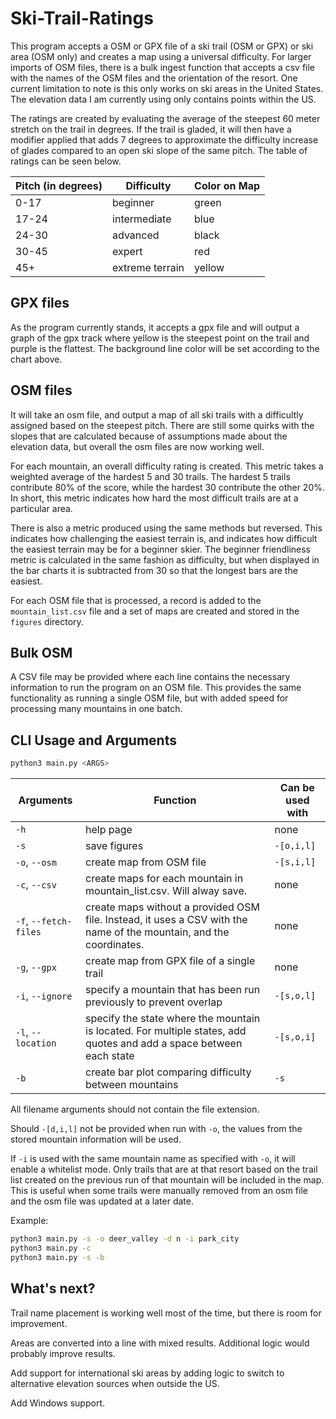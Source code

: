 # Ski-Trail-Ratings

This program accepts a OSM or GPX file of a ski trail (OSM or GPX) or ski area (OSM only) and creates a map using a universal difficulty. For larger imports of OSM files, there is a bulk ingest function that accepts a csv file with the names of the OSM files and the orientation of the resort. One current limitation to note is this only works on ski areas in the United States. The elevation data I am currently using only contains points within the US.

The ratings are created by evaluating the average of the steepest 60 meter stretch on the trail in degrees. If the trail is gladed, it will then have a modifier applied that adds 7 degrees to approximate the difficulty increase of glades compared to an open ski slope of the same pitch. The table of ratings can be seen below.

| Pitch (in degrees) | Difficulty      | Color on Map |
|--------------------|-----------------|--------------|
| 0-17               | beginner        | green        |
| 17-24              | intermediate    | blue         |
| 24-30              | advanced        | black        |
| 30-45              | expert          | red          |
| 45+                | extreme terrain | yellow       |

## GPX files

As the program currently stands, it accepts a gpx file and will output a graph of the gpx track where yellow is the steepest point on the trail and purple is the flattest.
The background line color will be set according to the chart above.

## OSM files

It will take an osm file, and output a map of all ski trails with a difficultly assigned based on the steepest pitch. There are still some quirks with the slopes that are calculated because of assumptions made about the elevation data, but overall the osm files are now working well.

For each mountain, an overall difficulty rating is created. This metric takes a weighted average of the hardest 5 and 30 trails. The hardest 5 trails contribute 80% of the score, while the hardest 30 contribute the other 20%. In short, this metric indicates how hard the most difficult trails are at a particular area.

There is also a metric produced using the same methods but reversed. This indicates how challenging the easiest terrain is, and indicates how difficult the easiest terrain may be for a beginner skier. The beginner friendliness metric is calculated in the same fashion as difficulty, but when displayed in the bar charts it is subtracted from 30 so that the longest bars are the easiest.

For each OSM file that is processed, a record is added to the `mountain_list.csv` file and a set of maps are created and stored in the `figures` directory.

## Bulk OSM

A CSV file may be provided where each line contains the necessary information to run the program on an OSM file. This provides the same functionality as running a single OSM file, but with added speed for processing many mountains in one batch.

## CLI Usage and Arguments

``` bash
python3 main.py <ARGS>
```

| Arguments             | Function                                                                                                            | Can be used with |
|-----------------------|---------------------------------------------------------------------------------------------------------------------|------------------|
| `-h`                  | help page                                                                                                           | none             |
| `-s`                  | save figures                                                                                                        | `-[o,i,l]`       |
| `-o`, `--osm`         | create map from OSM file                                                                                            | `-[s,i,l]`       |
| `-c`, `--csv`         | create maps for each mountain in mountain_list.csv. Will alway save.                                                | none             |
| `-f`, `--fetch-files` | create maps without a provided OSM file. Instead, it uses a CSV with the name of the mountain, and the coordinates. | none             |
| `-g`, `--gpx`         | create map from GPX file of a single trail                                                                          | none             |
| `-i`, `--ignore`      | specify a mountain that has been run previously to prevent overlap                                                  | `-[s,o,l]`       |
| `-l`, `--location`    | specify the state where the mountain is located. For multiple states, add quotes and add a space between each state | `-[s,o,i]`       |
| `-b`                  | create bar plot comparing difficulty between mountains                                                              | `-s`             |

All filename arguments should not contain the file extension.

Should `-[d,i,l]` not be provided when run with `-o`, the values from the stored mountain information will be used.

If `-i` is used with the same mountain name as specified with `-o`, it will enable a whitelist mode. Only trails that are at that resort based on the trail list created on the previous run of that mountain will be included in the map. This is useful when some trails were manually removed from an osm file and the osm file was updated at a later date.

Example:

``` bash
python3 main.py -s -o deer_valley -d n -i park_city
python3 main.py -c
python3 main.py -s -b
```

## What's next?

Trail name placement is working well most of the time, but there is room for improvement.

Areas are converted into a line with mixed results. Additional logic would probably improve results.

Add support for international ski areas by adding logic to switch to alternative elevation sources when outside the US.

Add Windows support.
